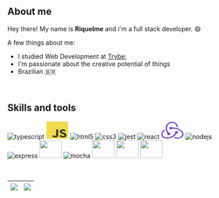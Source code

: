## About me

Hey there! My name is **Riquelme** and i'm a full stack developer. :smile: <br/>

A few things about me:
- I studied Web Development at [Trybe](https://www.betrybe.com/);
- I'm passionate about the creative potential of things
- Brazilian 🇧🇷

<br/>

## Skills and tools
<div align="left">
   <img src="https://cdn.jsdelivr.net/gh/devicons/devicon/icons/typescript/typescript-original.svg" alt="typescript" width="50" height="40"/>
   <img src="https://raw.githubusercontent.com/devicons/devicon/master/icons/javascript/javascript-original.svg" width="50" height="40" />
   <img src="https://cdn.jsdelivr.net/gh/devicons/devicon/icons/html5/html5-original.svg" alt="html5" width="50" height="40" /> 
   <img src="https://cdn.jsdelivr.net/gh/devicons/devicon/icons/css3/css3-original.svg" alt="css3" width="50" height="40" />
   <img src="https://www.vectorlogo.zone/logos/jestjsio/jestjsio-icon.svg" alt="jest" width="50" height="40" /> 
   <img src="https://cdn.jsdelivr.net/gh/devicons/devicon/icons/react/react-original.svg" alt="react" width="50" height="40" /> 
   <img src="https://raw.githubusercontent.com/devicons/devicon/master/icons/redux/redux-original.svg" alt="redux" width="50" height="40" /> 
   <img src="https://cdn.jsdelivr.net/gh/devicons/devicon/icons/nodejs/nodejs-original.svg" alt="nodejs" width="50" height="40" /> 
   <img src="https://cdn.jsdelivr.net/gh/devicons/devicon/icons/express/express-original.svg" alt="express" width="50" height="40" />
   <img src="https://cdn.jsdelivr.net/gh/devicons/devicon/icons/mysql/mysql-original.svg" width="50" height="40" />
   <img src="https://www.vectorlogo.zone/logos/mochajs/mochajs-icon.svg" alt="mocha" width="50" height="40" /> 
   <img src="https://cdn.jsdelivr.net/gh/devicons/devicon/icons/linux/linux-original.svg" width="50" height="40" />
   <img src="https://cdn.jsdelivr.net/gh/devicons/devicon/icons/docker/docker-plain.svg" width="50" height="40" />
   <img src="https://cdn.jsdelivr.net/gh/devicons/devicon/icons/git/git-plain.svg" width="50" height="40" />
</div>

<br>
<br>

| <img height="180em" align="center" src="https://github-readme-stats.vercel.app/api?username=riquelmebandeira&count_private=true&show_icons=true&include_all_commits=true&hide_border=true"/> | <img height="180em" align="center" src="https://github-readme-stats.vercel.app/api/top-langs/?username=riquelmebandeira&layout=compact&hide_border=true" /> |
| ------------- | ------------- |
